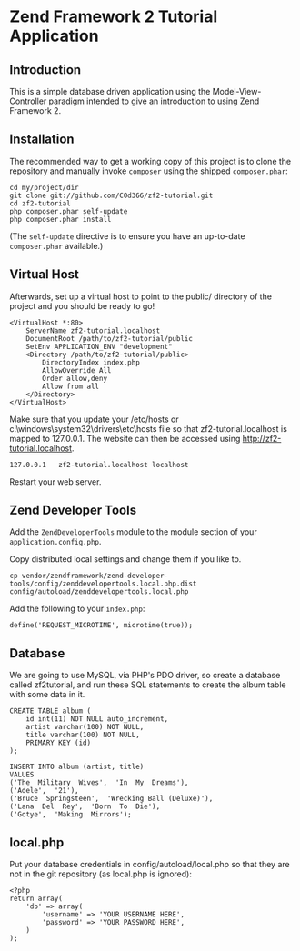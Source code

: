 Zend Framework 2 Tutorial Application
=====================================

Introduction
------------
This is a simple database driven application using the Model-View-Controller paradigm intended to give an
introduction to using Zend Framework 2.

Installation
------------
The recommended way to get a working copy of this project is to clone the repository
and manually invoke `composer` using the shipped `composer.phar`:

    cd my/project/dir
    git clone git://github.com/C0d366/zf2-tutorial.git
    cd zf2-tutorial
    php composer.phar self-update
    php composer.phar install

(The `self-update` directive is to ensure you have an up-to-date `composer.phar`
available.)

Virtual Host
------------
Afterwards, set up a virtual host to point to the public/ directory of the
project and you should be ready to go!

    <VirtualHost *:80>
        ServerName zf2-tutorial.localhost
        DocumentRoot /path/to/zf2-tutorial/public
        SetEnv APPLICATION_ENV "development"
        <Directory /path/to/zf2-tutorial/public>
            DirectoryIndex index.php
            AllowOverride All
            Order allow,deny
            Allow from all
        </Directory>
    </VirtualHost>

Make sure that you update your /etc/hosts or c:\windows\system32\drivers\etc\hosts file so that zf2-tutorial.localhost
is mapped to 127.0.0.1.
The website can then be accessed using http://zf2-tutorial.localhost.

    127.0.0.1   zf2-tutorial.localhost localhost

Restart your web server.

Zend Developer Tools
--------------------
Add the `ZendDeveloperTools` module to the module section of your `application.config.php`.

Copy distributed local settings and change them if you like to.

    cp vendor/zendframework/zend-developer-tools/config/zenddevelopertools.local.php.dist config/autoload/zenddevelopertools.local.php

Add the following to your `index.php`:

    define('REQUEST_MICROTIME', microtime(true));

Database
--------
We are going to use MySQL, via PHP's PDO driver, so create a database called zf2tutorial, and run these SQL statements
to create the album table with some data in it.

    CREATE TABLE album (
        id int(11) NOT NULL auto_increment,
        artist varchar(100) NOT NULL,
        title varchar(100) NOT NULL,
        PRIMARY KEY (id)
    );

    INSERT INTO album (artist, title)
    VALUES
    ('The  Military  Wives',  'In  My  Dreams'),
    ('Adele',  '21'),
    ('Bruce  Springsteen',  'Wrecking Ball (Deluxe)'),
    ('Lana  Del  Rey',  'Born  To  Die'),
    ('Gotye',  'Making  Mirrors');

local.php
---------
Put your database credentials in config/autoload/local.php so that they are not in the git repository (as local.php is ignored):

    <?php
    return array(
        'db' => array(
            'username' => 'YOUR USERNAME HERE',
            'password' => 'YOUR PASSWORD HERE',
        )
    );